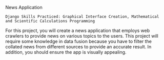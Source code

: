 News Application

    Django Skills Practiced: Graphical Interface Creation, Mathematical and Scientific Calculations Programming

For this project, you will create a news application that employs web crawlers to provide news on various topics to the users. This project will require some knowledge in data fusion because you have to filter the collated news from different sources to provide an accurate result. In addition, you should ensure the app is visually appealing.
